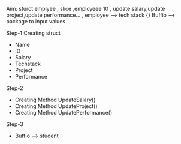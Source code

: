  Aim:  sturct emplyee , slice ,employeee 10 , update salary,update project,update performance... , employee --> tech stack {}
 Buffio --> package to input values


 Step-1 Creating struct
- Name
- ID
- Salary
- Techstack
- Project
- Performance

Step-2 

- Creating Method UpdateSalary()
- Creating Method UpdateProject()
- Creating Method UpdatePerformance()


Step-3 

- Buffio --> student

